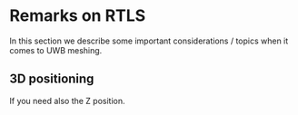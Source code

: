 # Remarks on RTLS

In this section we describe some important considerations / topics when it comes to UWB meshing.

## 3D positioning

If you need also the Z position.
